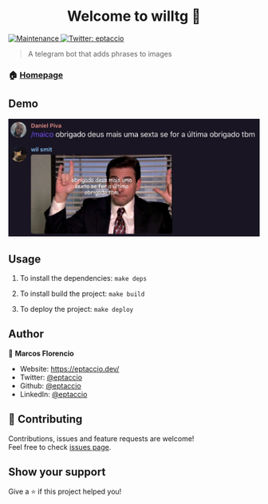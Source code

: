 <h1 align="center">Welcome to willtg 👋</h1>
<p>
  <a href="https://github.com/eptaccio/willtg/graphs/commit-activity" target="_blank">
    <img alt="Maintenance" src="https://img.shields.io/badge/Maintained%3F-yes-green.svg" />
  </a>
  <a href="https://twitter.com/eptaccio" target="_blank">
    <img alt="Twitter: eptaccio" src="https://img.shields.io/twitter/follow/eptaccio.svg?style=social" />
  </a>
</p>

> A telegram bot that adds phrases to images

### 🏠 [Homepage](https://github.com/eptaccio/willtg#readme)


## Demo
<img alt="Demo-Image" src="https://raw.githubusercontent.com/eptaccio/willtg/master/assets/demo.jpeg" />

## Usage

1. To install the dependencies:
`make deps`

2. To install build the project:
`make build`

3. To deploy the project: 
`make deploy`


## Author

👤 **Marcos Florencio**

- Website: https://eptaccio.dev/
- Twitter: [@eptaccio](https://www.twitter.com/eptaccio)
- Github: [@eptaccio](https://github.com/eptaccio)
- LinkedIn: [@eptaccio](https://www.linkedin.com/in/eptaccio)

## 🤝 Contributing

Contributions, issues and feature requests are welcome!<br />Feel free to check [issues page](https://github.com/eptaccio/willtg/issues).

## Show your support

Give a ⭐️ if this project helped you!
